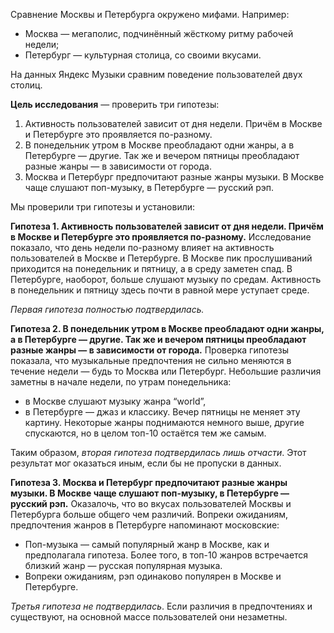 Сравнение Москвы и Петербурга окружено мифами. Например:
 * Москва — мегаполис, подчинённый жёсткому ритму рабочей недели;
 * Петербург — культурная столица, со своими вкусами.

На данных Яндекс Музыки сравним поведение пользователей двух столиц.

**Цель исследования** — проверить три гипотезы:
1. Активность пользователей зависит от дня недели. Причём в Москве и Петербурге это проявляется по-разному.
2. В понедельник утром в Москве преобладают одни жанры, а в Петербурге — другие. Так же и вечером пятницы преобладают разные жанры — в зависимости от города. 
3. Москва и Петербург предпочитают разные жанры музыки. В Москве чаще слушают поп-музыку, в Петербурге — русский рэп.

Мы проверили три гипотезы и установили:

**Гипотеза 1. Активность пользователей зависит от дня недели. Причём в Москве и Петербурге это проявляется по-разному.**
Исследование показало, что день недели по-разному влияет на активность пользователей в Москве и Петербурге.
В Москве пик прослушиваний приходится на понедельник и пятницу, а в среду заметен спад.
В Петербурге, наоборот, больше слушают музыку по средам. Активность в понедельник и пятницу здесь почти в равной мере уступает среде.

_Первая гипотеза полностью подтвердилась._

**Гипотеза 2. В понедельник утром в Москве преобладают одни жанры, а в Петербурге — другие. Так же и вечером пятницы преобладают разные жанры — в зависимости от города.**
Проверка гипотезы показала, что музыкальные предпочтения не сильно меняются в течение недели — будь то Москва или Петербург. Небольшие различия заметны в начале недели, по утрам понедельника:
* в Москве слушают музыку жанра “world”,
* в Петербурге — джаз и классику.
Вечер пятницы не меняет эту картину. Некоторые жанры поднимаются немного выше, другие спускаются, но в целом топ-10 остаётся тем же самым.

Таким образом, _вторая гипотеза подтвердилась лишь отчасти_. Этот результат мог оказаться иным, если бы не пропуски в данных.

**Гипотеза 3. Москва и Петербург предпочитают разные жанры музыки. В Москве чаще слушают поп-музыку, в Петербурге — русский рэп.**
Оказалочь, что во вкусах пользователей Москвы и Петербурга больше общего чем различий. Вопреки ожиданиям, предпочтения жанров в Петербурге напоминают московские:
* Поп-музыка — самый популярный жанр в Москве, как и предполагала гипотеза. Более того, в топ-10 жанров встречается близкий жанр — русская популярная музыка.
* Вопреки ожиданиям, рэп одинаково популярен в Москве и Петербурге.

_Третья гипотеза не подтвердилась_. Если различия в предпочтениях и существуют, на основной массе пользователей они незаметны.


